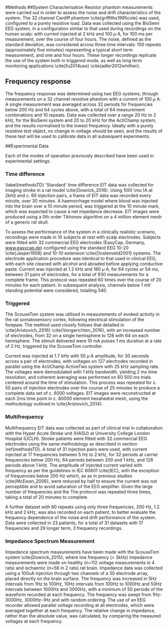 #Methods
##System Characterisation
Resistor phantom measurements were carried out in order to assess the noise and drift characteristics of the system. The 32 channel Cardiff phantom \cite{griffiths1995cole} was used, configured to a purely resistive load.  Data was collected using the BioSemi EEG system, in a configuration similar to that used during recordings on the human scalp: with current injected at 2 kHz and 100 $\mu$ A, for 100 ms per measurement, over the course of four hours. The noise, defined as the standard deviation, was considered across three time intervals: 100 repeats (approximately five minutes) representing a typical short term measurement, and one and four hours. These longer recordings replicate the use of the system both in triggered mode, as well as long term monitoring applications \cite{fu2014use} \cite{adler2012whither}.

## Frequency response

The frequency response was determined using two EEG systems, through measurements on a 32 channel resistive phantom with a current of 100 $\mu$ A. A single measurement was averaged across 32 periods for frequencies below 200 Hz and 64 cycles above, with a total of 64 measurement combinations and 10 repeats. Data was collected over a range 20 Hz to 2 kHz, for the BioSemi system and 20 to 20 kHz for the ActiChamp system, and the results normalised to the lowest frequency.  Ideally with a purely resistive test object, no change in voltage should be seen, and the results of these test will be used to calibrate data in all subsequent experiments.

##Experimental Data

Each of the modes of operation previously described have been used in experimental settings. 

### Time difference
\label{methodsTD}
'Standard' time difference EIT data was collected for imaging stroke in a rat model \cite{Dowrick_2016}. Using 100\( \mu \)A at 2kHz and c. 60 injection pairs, a frame of EIT data was recorded every minute, over 30 minutes. A haemorrhage model where blood was injected into the brain over a 10 minute period, was triggered at the 10 minute mark, which was expected to cause a net impedance decrease. EIT images were produced using a 0th order Tikhonov algorithm on a 4 million element mesh of a generic rat skull.

To assess the performance of the system in a clinically realistic scenario, recordings were made in 10 subjects at rest with scalp electrodes. Subjects were fitted with 32 commercial EEG electrodes (EasyCap, Germany, www.easycap.de) configured using the standard EEG 10-20 \cite{Jasper1958} and 10-10 extension \cite{Oostenveld2001} systems. The electrode application procedure was identical to that used in clinical EEG, with each site cleaned with alcohol and abraded before applying conductive paste. Current was injected at 1.2 kHz and 160 $\mu$ A, for 64 cycles or 54 ms, between 31 pairs of electrodes, for a total of 930 measurements for a complete frame. This protocol was repeated 60 times over the course of 20 minutes for each patient. In subsequent analysis, channels below 1 mV standing potential were considered, totalling 540. 

### Triggered

The ScouseTom system was utilised in measurements of evoked activity in the rat somatosensory cortex, following electrical stimulation of the forepaw. The method used closely follows that detailed in \cite{Aristovich_2016} \cite{Vongerichten_2016}, with an increased number of electrodes, from 32 on a single hemisphere to 128 with 64 on each hemisphere. The stimuli delivered were 10 mA pulses 1 ms duration at a rate of 2 Hz, triggered by the ScouseTom controller.

Current was injected at 1.7 kHz with 50 $\mu$ A amplitude, for 30 seconds across a pair of electrodes, with voltages on 127 electrodes recorded in parallel using the ActiChamp ActiveTwo system with 25 kHz sampling rate. The voltages were demodulated with 1 kHz bandwidth, yielding 2 ms time resolution, and coherent averaging was performed on 60 500 ms trials centered around the time of stimulation. This process was repeated for c. 50 pairs of injection electrodes over the course of 25 minutes to produce a complete data set of c. 6000 voltages. EIT images were reconstructed at each 2ms time point in c. 80000 element hexahedral mesh, using the methodology outlined in \cite{Aristovich_2014}.

### Multifrequency 

Multifrequency EIT data was collected as part of clinical trial in collaboration with the Hyper Acute Stroke unit (HASU) at University College London Hospital (UCLH). Stroke patients were fitted with 32 commercial EEG electrodes using the same methodology as described in section \ref{methodsTD}. A total of 31 injection pairs were used, with current injected at 17 frequencies between 5 Hz to 2 kHz, for 32 periods at carrier frequencies below 200 Hz, 64 periods between 200 and 1 kHz, and 128 periods above 1 kHz. The amplitude of injected current varied with frequency as per the guidelines in IEC 60601 \cite{IEC}, with the exception of frequencies below 200 Hz which, as as in previous studies \cite{McEwan_2006}, were reduced by half to ensure the current was not perceptible and to avoid saturation of the EEG amplifier. Given the large number of frequencies and the The protocol was repeated three times, taking a total of 20 minutes to complete. 

A further dataset with 60 repeats using only three frequencies, 200 Hz, 1.2 kHz and 2 kHz, was also recorded on each patient, to better evaluate the frequency dependence of the noise and drift performance of the system. Data were collected in 23 patients, for a total of 31 datasets with 17 frequencies and 29 longer term, 3 frequency recordings. 

### Impedance Spectrum Measurement

Impedance spectrum measurements have been made with the ScouseTom system \cite{Dowrick_2015}, where low frequency (< 3kHz) impedance measurements were made on healthy (n=112 voltage measurements in 4 rats) and ischaemic (n=56 in 2 rats) rat brain. Impedance data was collected using a 100uA injection through two channels of a 30 electrode array, placed directly on the brain surface. The frequency was increased in 5Hz intervals from 1Hz to 100Hz, 10Hz intervals from 100Hz to 1000Hz and 50Hz intervals between 1000Hz and 3000Hz, with a minimum of 50 periods of the waveform recorded at each frequency. The frequency was swept from 1Hz-3000Hz, 3000Hz-1Hz and with random ordering. The use of an EEG recorder allowed parallel voltage recording at all electrodes, which were averaged together at each frequency. The relative change in impedance, rather than the absolute value, was calculated, by comparing the measured voltages at each frequency.
